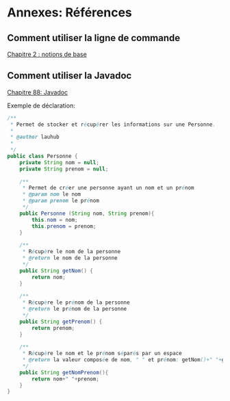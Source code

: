 # Annexes: Références


## Comment utiliser la ligne de commande

[Chapitre 2 : notions de base](http://www.jmdoudoux.fr/java/dej/chap-techniques-base.htm)


## Comment utiliser la Javadoc

[Chapitre 88: Javadoc](https://www.jmdoudoux.fr/java/dej/chap-javadoc.htm)

Exemple de déclaration:

```java
/**
 * Permet de stocker et récupérer les informations sur une Personne.
 * 
 * @author lauhub
 *
 */
public class Personne {
	private String nom = null;
	private String prenom = null;
	
	/**
	 * Permet de créer une personne ayant un nom et un prénom
	 * @param nom le nom
	 * @param prenom le prénom
	 */
	public Personne (String nom, String prenom){
		this.nom = nom;
		this.prenom = prenom;
	}
	
	/**
	 * Récupère le nom de la personne
	 * @return le nom de la personne
	 */
	public String getNom() {
		return nom;
	}
	
	/**
	 * Récupère le prénom de la personne
	 * @return le prénom de la personne
	 */
	public String getPrenom() {
		return prenom;
	}
	
	/**
	 * Récupère le nom et le prénom séparés par un espace
	 * @return la valeur composée de nom, " " et prénom: getNom()+" "+getPrenom()
	 */
	public String getNomPrenom(){
		return nom+" "+prenom;
	}
}

```

